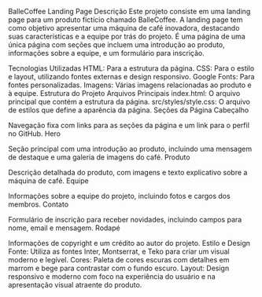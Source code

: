 BalleCoffee Landing Page
Descrição
Este projeto consiste em uma landing page para um produto fictício chamado BalleCoffee. A landing page tem como objetivo apresentar uma máquina de café inovadora, destacando suas características e a equipe por trás do projeto. É uma página de uma única página com seções que incluem uma introdução ao produto, informações sobre a equipe, e um formulário para inscrição.

Tecnologias Utilizadas
HTML: Para a estrutura da página.
CSS: Para o estilo e layout, utilizando fontes externas e design responsivo.
Google Fonts: Para fontes personalizadas.
Imagens: Várias imagens relacionadas ao produto e à equipe.
Estrutura do Projeto
Arquivos Principais
index.html: O arquivo principal que contém a estrutura da página.
src/styles/style.css: O arquivo de estilos que define a aparência da página.
Seções da Página
Cabeçalho

Navegação fixa com links para as seções da página e um link para o perfil no GitHub.
Hero

Seção principal com uma introdução ao produto, incluindo uma mensagem de destaque e uma galeria de imagens do café.
Produto

Descrição detalhada do produto, com imagens e texto explicativo sobre a máquina de café.
Equipe

Informações sobre a equipe do projeto, incluindo fotos e cargos dos membros.
Contato

Formulário de inscrição para receber novidades, incluindo campos para nome, email e mensagem.
Rodapé

Informações de copyright e um crédito ao autor do projeto.
Estilo e Design
Fonte: Utiliza as fontes Inter, Montserrat, e Teko para criar um visual moderno e legível.
Cores: Paleta de cores escuras com detalhes em marrom e bege para contrastar com o fundo escuro.
Layout: Design responsivo e moderno com foco na experiência do usuário e na apresentação visual atraente do produto.

